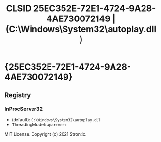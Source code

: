 ﻿---
title: "CLSID 25EC352E-72E1-4724-9A28-4AE730072149 | (C:\\Windows\\System32\\autoplay.dll)"
excerpt: What is COM-Object CLSID 25EC352E-72E1-4724-9A28-4AE730072149?
---

# {25EC352E-72E1-4724-9A28-4AE730072149}


## Registry


### InProcServer32

* (default): `C:\Windows\System32\autoplay.dll`
* ThreadingModel: `Apartment`

MIT License. Copyright (c) 2021 Strontic.


